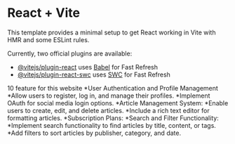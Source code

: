 # React + Vite

This template provides a minimal setup to get React working in Vite with HMR and some ESLint rules.

Currently, two official plugins are available:

- [@vitejs/plugin-react](https://github.com/vitejs/vite-plugin-react/blob/main/packages/plugin-react/README.md) uses [Babel](https://babeljs.io/) for Fast Refresh
- [@vitejs/plugin-react-swc](https://github.com/vitejs/vite-plugin-react-swc) uses [SWC](https://swc.rs/) for Fast Refresh

10 feature for this website
*User Authentication and Profile Management
*Allow users to register, log in, and manage their profiles.
*Implement OAuth for social media login options.
*Article Management System:
*Enable users to create, edit, and delete articles.
*Include a rich text editor for formatting articles.
*Subscription Plans:
*Search and Filter Functionality:
*Implement search functionality to find articles by title, content, or tags.
*Add filters to sort articles by publisher, category, and date.
